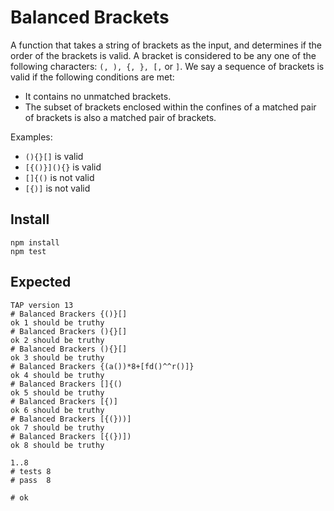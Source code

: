 

# Balanced Brackets

A function that takes a string of brackets as the input, and determines if the order of
the brackets is valid. A bracket is considered to be any one of the following characters: ```(, ),
{, }, [,``` or ```]```.
We say a sequence of brackets is valid if the following conditions are met:
* It contains no unmatched brackets.
* The subset of brackets enclosed within the confines of a matched pair of brackets is
also a matched pair of brackets.

Examples:
* ```(){}[]``` is valid
* ```[{()}](){}``` is valid
* ```[]{()``` is not valid
* ```[{)]``` is not valid

## Install
```
npm install
npm test
```

## Expected
```
TAP version 13
# Balanced Brackers {()}[]
ok 1 should be truthy
# Balanced Brackers (){}[]
ok 2 should be truthy
# Balanced Brackers (){}[]
ok 3 should be truthy
# Balanced Brackers {(a())*8+[fd()^^r()]}
ok 4 should be truthy
# Balanced Brackers []{()
ok 5 should be truthy
# Balanced Brackers [{)]
ok 6 should be truthy
# Balanced Brackers [{(}))]
ok 7 should be truthy
# Balanced Brackers [{(})])
ok 8 should be truthy

1..8
# tests 8
# pass  8

# ok
```
